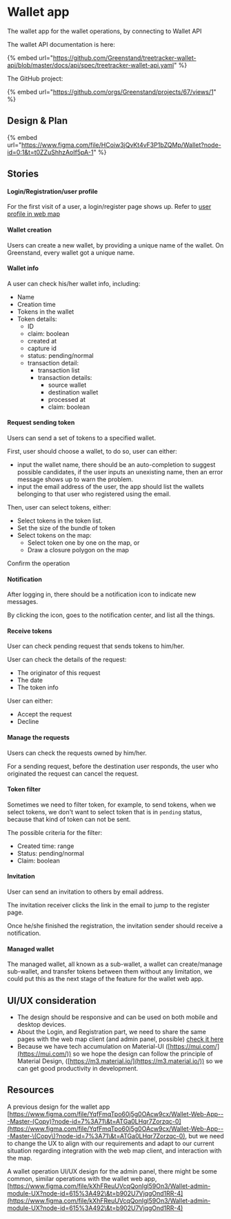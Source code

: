 # Wallet app

The wallet app for the wallet operations, by connecting to Wallet API

The wallet API documentation is here:

{% embed url="https://github.com/Greenstand/treetracker-wallet-api/blob/master/docs/api/spec/treetracker-wallet-api.yaml" %}

The GitHub project:

{% embed url="https://github.com/orgs/Greenstand/projects/67/views/1" %}

## Design & Plan

{% embed url="https://www.figma.com/file/HCoiw3jQvKt4vF3P1bZQMp/Wallet?node-id=0:1&t=t0ZZuShhzAoIf5pA-1" %}

## Stories

#### Login/Registration/user profile

For the first visit of a user, a login/register page shows up. Refer to [user profile in web map](user-profile.md)

#### Wallet creation

Users can create a new wallet, by providing a unique name of the wallet. On Greenstand, every wallet got a unique name.

#### Wallet info

A user can check his/her wallet info, including:

* Name
* Creation time
* Tokens in the wallet
* Token details:
  * ID
  * claim: boolean
  * created at
  * capture id
  * status: pending/normal
  * transaction detail:
    * transaction list
    * transaction details:
      * source wallet
      * destination wallet
      * processed at
      * claim: boolean

#### Request sending token

Users can send a set of tokens to a specified wallet.

First, user should choose a wallet, to do so, user can either:

* input the wallet name, there should be an auto-completion to suggest possible candidates, if the user inputs an unexisting name, then an error message shows up to warn the problem.
* input the email address of the user, the app should list the wallets belonging to that user who registered using the email.

Then, user can select tokens, either:

* Select tokens in the token list.
* Set the size of the bundle of token
* Select tokens on the map:
  * Select token one by one on the map, or
  * Draw a closure polygon on the map

Confirm the operation

#### Notification

After logging in, there should be a notification icon to indicate new messages.

By clicking the icon, goes to the notification center, and list all the things.

#### Receive tokens

User can check pending request that sends tokens to him/her.

User can check the details of the request:

* The originator of this request
* The date
* The token info

User can either:

* Accept the request
* Decline

#### Manage the requests

Users can check the requests owned by him/her.

For a sending request, before the destination user responds, the user who originated the request can cancel the request.

#### Token filter

Sometimes we need to filter token, for example, to send tokens, when we select tokens, we don't want to select token that is in `pending` status, because that kind of token can not be sent.

The possible criteria for the filter:

* Created time: range
* Status: pending/normal
* Claim: boolean

#### Invitation

User can send an invitation to others by email address.

The invitation receiver clicks the link in the email to jump to the register page.

Once he/she finished the registration, the invitation sender should receive a notification.

#### Managed wallet

The managed wallet, all known as a sub-wallet, a wallet can create/manage sub-wallet, and transfer tokens between them without any limitation, we could put this as the next stage of the feature for the wallet web app.

## UI/UX consideration

* The design should be responsive and can be used on both mobile and desktop devices.
* About the Login, and Registration part, we need to share the same pages with the web map client (and admin panel, possible) [check it here](user-profile.md)
* Because we have tech accumulation on Material-UI ([https://mui.com/](https://mui.com/)) so we hope the design can follow the principle of Material Design, ([https://m3.material.io/](https://m3.material.io/)) so we can get good productivity in development.

## Resources

A previous design for the wallet app [https://www.figma.com/file/YqfFmqTpo60j5g0OAcw9cx/Wallet-Web-App---Master-(Copy)?node-id=7%3A71\&t=ATGa0LHqr7Zorzqc-0](https://www.figma.com/file/YqfFmqTpo60j5g0OAcw9cx/Wallet-Web-App---Master-\(Copy\)?node-id=7%3A71\&t=ATGa0LHqr7Zorzqc-0), but we need to change the UX to align with our requirements and adapt to our current situation regarding integration with the web map client, and interaction with the map.

A wallet operation UI/UX design for the admin panel, there might be some common, similar operations with the wallet web app, [https://www.figma.com/file/kXhFReuUVcqQonIgl59On3/Wallet-admin-module-UX?node-id=615%3A492\&t=b902U7VjqgOnd1RR-4](https://www.figma.com/file/kXhFReuUVcqQonIgl59On3/Wallet-admin-module-UX?node-id=615%3A492\&t=b902U7VjqgOnd1RR-4)



